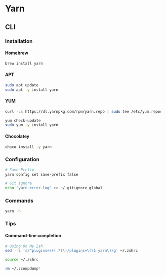 # Yarn

## CLI

### Installation

#### Homebrew

```sh
brew install yarn
```

#### APT

```sh
sudo apt update
sudo apt -y install yarn
```

#### YUM

```sh
curl -Ls https://dl.yarnpkg.com/rpm/yarn.repo | sudo tee /etc/yum.repos.d/yarn.repo
```

```sh
yum check-update
sudo yum -y install yarn
```

#### Chocolatey

```sh
choco install -y yarn
```

### Configuration

```sh
# Save Prefix
yarn config set save-prefix false

# Git ignore
echo 'yarn-error.log' >> ~/.gitignore_global
```

### Commands

```sh
yarn -h
```

### Tips

#### Command-line completion

```sh
# Using Oh My Zsh
sed -ri 's/^plugins=\((.*)\)/plugins=\(\1 yarn\)/g' ~/.zshrc

source ~/.zshrc

rm ~/.zcompdump*
```

